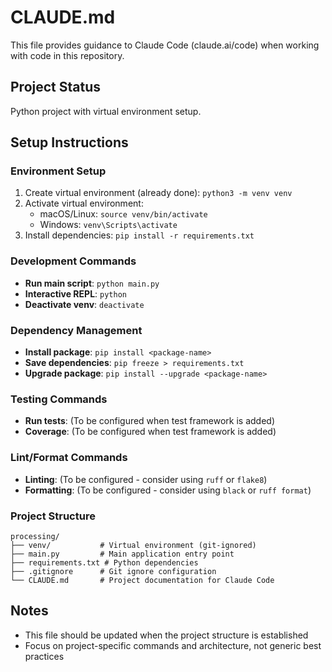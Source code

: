 # CLAUDE.md

This file provides guidance to Claude Code (claude.ai/code) when working with code in this repository.

## Project Status

Python project with virtual environment setup.

## Setup Instructions

### Environment Setup
1. Create virtual environment (already done): `python3 -m venv venv`
2. Activate virtual environment:
   - macOS/Linux: `source venv/bin/activate`
   - Windows: `venv\Scripts\activate`
3. Install dependencies: `pip install -r requirements.txt`

### Development Commands
- **Run main script**: `python main.py`
- **Interactive REPL**: `python`
- **Deactivate venv**: `deactivate`

### Dependency Management
- **Install package**: `pip install <package-name>`
- **Save dependencies**: `pip freeze > requirements.txt`
- **Upgrade package**: `pip install --upgrade <package-name>`

### Testing Commands
- **Run tests**: (To be configured when test framework is added)
- **Coverage**: (To be configured when test framework is added)

### Lint/Format Commands
- **Linting**: (To be configured - consider using `ruff` or `flake8`)
- **Formatting**: (To be configured - consider using `black` or `ruff format`)

### Project Structure
```
processing/
├── venv/           # Virtual environment (git-ignored)
├── main.py         # Main application entry point
├── requirements.txt # Python dependencies
├── .gitignore      # Git ignore configuration
└── CLAUDE.md       # Project documentation for Claude Code
```

## Notes

- This file should be updated when the project structure is established
- Focus on project-specific commands and architecture, not generic best practices
